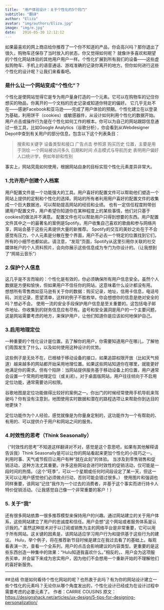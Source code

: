 ```yaml
---
title:  "用户体验设计：关于个性化的5个窍门"
subtitle: "翻译"
author: "Eliza"
avatar: "img/authors/Eliza.jpg"
image: "img/e.jpg"
date:   2016-05-30 12:12:12
---
```


如果最喜欢的网上商店给你推荐了一个你不知道的产品，你会高兴吗？那你退出了很久，购物车还保存了当时放入的状态，你又觉得如何呢？
就像许多喜欢和期望的个性化网站体验的其他用户用户一样。个性化扩展到所有我们的设备——这些虚拟购物车、手机上的语音通话、游戏准确的记录你离开的地方。但你如何进行这些个性化的设计呢？让我们来看看吧。

### 是什么让一个网站变成“个性化”？
个性化是使网站觉得它是专为用户量身打造的一个元素。它可以在购物车的记住你想买的物品，你离开的一个文档的历史记录或知道你特定的偏好。
它几乎无处不在——感谢Facebook和亚马逊——完成了用户体验的预期。个性化建立在以登录为基础，利用饼干（cookies）或敏感器件，从设计如何利用个性化的数据开始。
用户点击或操作行为是在个性化如何工作的根本。你可以为自己的网站跟踪信息通过一些工具，比如Google Analytics（谷歌分析），你会看到从Webdesigner Depot中查到有关用户的部分信息，包含以下这个列表条目：
>搜索和关键字
设备类型和接口
广告点击
参照源
购买历史
位置，主要是用于测绘
一个网站被访问多久
日期和时间
点击模式与导航历史
表明用户偏好
人口统计学，例如年龄和性别

事实上，网站究竟如何使用，根据网站自身的目标实现个性化元素差异非常大。

### 1.允许用户创建个人档案
用户配置文件是一个功能强大的工具。用户喜好的配置文件可以帮助他们塑造一个网站上提供的定制和个性化的选择。网站的所有者利用用户喜好的配置文件的收集成一个巨大数据池，可以帮助提高网站的经验和业绩。
也有一定信任程度附带创建用户配置文件，用户希望你知道你在某种程度上的某些事情，他们对只基于cookies的做法并不满意。
配置文件也可以帮助用户只得到想要的东西。用户配置文件其中之一的最著名的案例是Spotify。用户收集自己喜欢的歌曲和参与网络共享，网站会基于这些元素提供大量的新推荐。
Spotify的交互的美妙之处在于不会感觉有压力，个人元素是分散在整个界面，用户不必去一个特定的位置找到它们，所有的小细节也都如此。请注意，“发现”页面，Spotify从这里引用你关联的社交媒体帐户的个人资料照片，会向你展示这些信息成为专门为你设计的。（让我想到了“网易云音乐”）

### 2.保护个人信息
这几乎是不言而喻的：个性化是有效的，你必须确保所有用户信息安全。虽然个人数据是方便和愉快，但如果用户不信任你的网站，这意味着什么设计都没有用。
想想所有零售商如亚马逊有关于你的数据：购买记录，地址，信用卡信息，电话号码，浏览记录，愿望清单，这样的例子不胜枚举。你会想想你的信息是绝对安全的吗？想必不会。
使用一流的安全手段保护用户信息是至关重要的。这包括电子邮件地址、你收集到的财务信息应有尽有。盗号和安全漏洞是用户的一个主要问题，这是网站需要考虑的地方，来保护用户，让他们知道你是应该如何地保护自己。

### 3.启用地理定位
一种重要的个性化设计是位置。去了解你的用户，你需要知道用户在哪儿，了解他们周围发生了什么，以及如何使用这种设计的优势。

这些例子是无处不在，已根植于移动设备的接口，如果追踪权限开放（比如天气频道）越来越多的网站都开始采用地理位置。如果这些网站知道你在哪里，就能更好地满足你的需求。但有个陷阱：当网站提供服务基于移动设备上的位置，用户通常会设置一个常用的地理定位（或关闭）。对于桌面版网站，用户往往倾向于不启用定位功能，通常需要访问权限。

谷歌地图是定位功能做得比较好的案例之一。你出门的时候经常使用手机导航来驾驶吗？你有没有注意到，地图使用实时数据和潜在的路程选项让来帮助你到达目的地更快？

定位功能作为个人经验，感觉就像是为你量身定制的，这功能作为一个有帮助的、有用的、可以提供介于用户和网站之间的服务。

### 4.时效性的思考（Think Seasonally）
（“时效性的思考”不知道这样翻译对不对，感觉是这个意思吧，如果有其他解释请告诉我）Think Seasonally是可以让你的网站看起来更加个性化的小技巧之一。利用时事、天气或节假日让用户有种“就在此刻”的体验。
当涉及到零售销售和促销活动，这种方法尤其重要。许多这些网站会进行时效性的促销活动，仅可能是一段时间的热情。（这个“旺季”，可以一个星期或任何时间段设定了某一天，但这一天可以让用户感觉他们必须做点行动，否则可能会错过很多。）
使用图片和强调也同样重要，该网站“记住”我作为一个过去的消费者，并基于这个事实而进行持卡人特价促销活动。（让我感觉自己像一个非常重要的客户！）

### 5. 关于“我”
还有很多网站依靠一很多推荐模型来保持用户的兴趣。通过网站建立的关于用户体系，这些网站建立了用户的忠诚度和信任。用户会想“这个网站或者服务体系是认识我的。”
虽然这种技术对于以订阅或销售为主的网络平台是非常重要，它可以用于所有网站。这关键的因素是，该网站适应学习用户行为和提供基于这些行为的建议。
Hulu，举个例子，将在推荐新节目时候是建立在我过去看了的基础上。每观看表演一次，查看一个全系列，用户的点击会影响建议的内容类型。更重要的是这些东西创造一种集中的效果：“Hulu知道我喜欢什么。”相反的，、用户会为这项服务买单，并会留下来成为忠实用户，因为他们不会想用一个重新开始的不理解他们的喜好新服务。
***
##总结
你是如何看待个性化网站的呢？也热衷于此吗？有为你的网站设计建立一些个性化的元素吗？无论你从哪个角度发出的，个性化设计已经成为在设计过程中需要考虑的必要元素了。
作者：CARRIE COUSINS
原文：https://designshack.net/articles/ux-design/5-tips-for-designing-personalization/
